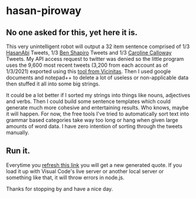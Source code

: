 # hasan-piroway

## No one asked for this, yet here it is.
This very unintelligent robot will output a 32 item sentence comprised of 1/3 [HasanAbi](https://twitter.com/hasanthehun) Tweets, 1/3 [Ben Shapiro](https://twitter.com/benshapiro) Tweets and 1/3 [Caroline Calloway](https://twitter.com/carolinecaloway) Tweets. My API access request to twitter was denied so the little program uses the 9,600 most recent tweets (3,200 from each account as of 1/3/2021) exported using this [tool from Vicinitas](https://www.vicinitas.io/free-tools/download-user-tweets). Then I used google documents and notepad++ to delete a lot of useless or non-applicable data then stuffed it all into some big strings. 

It could be a lot better if I sorted my strings into things like nouns, adjectives and verbs. Then I could build some sentence templates which could generate much more cohesive and entertaining results. Who knows, maybe it will happen. For now, the free tools I've tried to automatically sort text into grammar based categories take way too long or hang when given large amounts of word data. I have zero intention of sorting through the tweets manually.

## Run it.
Everytime you [refresh this link](https://crunchrock.github.io/hasan-piroway/) you will get a new generated quote.
If you load it up with Visual Code's live server or another local server or something like that, it will throw errors in node.js.


Thanks for stopping by and have a nice day.

